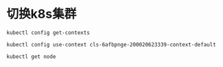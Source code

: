 # 切换k8s集群
```shell
kubectl config get-contexts

kubectl config use-context cls-6afbpnge-200020623339-context-default

kubectl get node
```